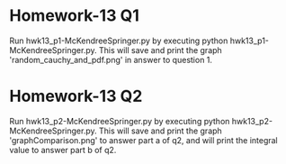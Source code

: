 # Homework-13 Q1
Run hwk13_p1-McKendreeSpringer.py by executing python hwk13_p1-McKendreeSpringer.py. This will save and print the graph 'random_cauchy_and_pdf.png' in answer to question 1.

# Homework-13 Q2
Run hwk13_p2-McKendreeSpringer.py by executing python hwk13_p2-McKendreeSpringer.py. This will save and print the graph 'graphComparison.png' to answer part a of q2, and will print the integral value to answer part b of q2.
